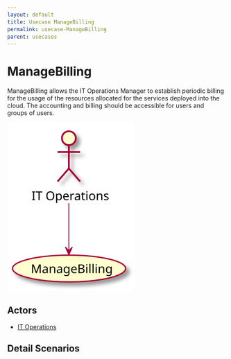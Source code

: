 ```yaml
---
layout: default
title: Usecase ManageBilling
permalink: usecase-ManageBilling
parent: usecases
---
```


# ManageBilling

ManageBilling allows the IT Operations Manager to establish periodic billing for the usage of the resources allocated for the services deployed into the cloud. The accounting and billing should be accessible for users and groups of users.

![Activities Diagram](./activities.svg)

## Actors

* [IT Operations](actor-itops)


## Detail Scenarios


  

